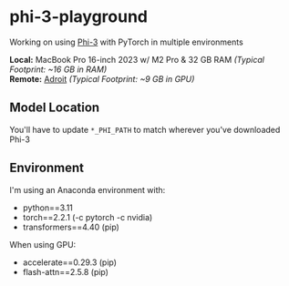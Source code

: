 # phi-3-playground
Working on using [Phi-3](https://huggingface.co/microsoft/Phi-3-mini-128k-instruct) with PyTorch in multiple environments

**Local:** MacBook Pro 16-inch 2023 w/ M2 Pro & 32 GB RAM *(Typical Footprint: ~16 GB in RAM)*<br>
**Remote:** [Adroit](https://researchcomputing.princeton.edu/systems/adroit) *(Typical Footprint: ~9 GB in GPU)*

## Model Location

You'll have to update `*_PHI_PATH` to match wherever you've downloaded Phi-3

## Environment

I'm using an Anaconda environment with:
- python==3.11
- torch==2.2.1 (-c pytorch -c nvidia)
- transformers==4.40 (pip)

When using GPU:
- accelerate==0.29.3 (pip)
- flash-attn==2.5.8 (pip)
